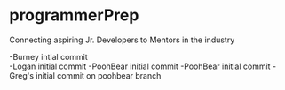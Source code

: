 # programmerPrep
Connecting aspiring Jr. Developers to Mentors in the industry

-Burney intial commit  
-Logan initial commit
-PoohBear initial commit
-PoohBear initial commit 
-Greg's initial commit
on poohbear branch
